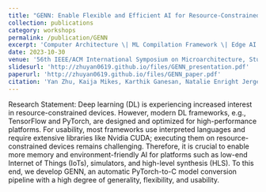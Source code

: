 ```yaml
---
title: "GENN: Enable Flexible and Efficient AI for Resource-Constrained Platforms"
collection: publications
category: workshops
permalink: /publication/GENN
excerpt: 'Computer Architecture \| ML Compilation Framework \| Edge AI'
date: 2023-10-30
venue: '56th IEEE/ACM International Symposium on Microarchitecture, Student Research Competition (MICRO SRC)'
slidesurl: 'http://zhuyan0619.github.io/files/GENN_presentation.pdf'
paperurl: 'http://zhuyan0619.github.io/files/GENN_paper.pdf'
citation: 'Yan Zhu, Kaija Mikes, Karthik Ganesan, Natalie Enright Jerger'
---
```


Research Statement: Deep learning (DL) is experiencing increased interest in resource-constrained devices. However, modern DL frameworks, e.g., TensorFlow and PyTorch, are designed and optimized for high-performance platforms. For usability, most frameworks use interpreted languages and require extensive libraries like Nvidia CUDA; executing them on resource-constrained devices remains challenging. Therefore, it is crucial to enable more memory and environment-friendly AI for platforms such as low-end Internet of Things (IoTs), simulators, and high-level synthesis (HLS). To this end, we develop GENN, an automatic PyTorch-to-C model conversion pipeline with a high degree of generality, flexibility, and usability.